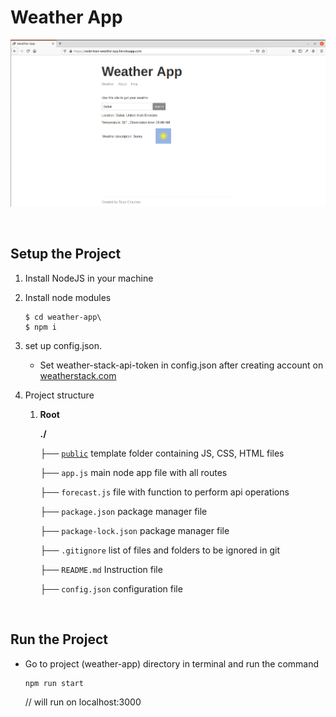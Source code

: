 # Weather App

![weather-app](https://github.com/tejaschauhan373/weather-app/blob/master/images/weather_app.png)

 <br/>

## Setup the Project

1. Install NodeJS in your machine

2. Install node modules

   ```
   $ cd weather-app\
   $ npm i
   ```

3. set up config.json.

    * Set weather-stack-api-token in config.json after creating account on [weatherstack.com](https://weatherstack.com/)

5. Project structure

    1. **Root**

       **./**

       ├── <u>`public`</u> template folder containing JS, CSS, HTML files

       ├── `app.js` main node app file with all routes

       ├── `forecast.js` file with function to perform api operations

       ├── `package.json` package manager file

       ├── `package-lock.json` package manager file

       ├── `.gitignore` list of files and folders to be ignored in git
    
       ├── `README.md` Instruction file

       ├── `config.json` configuration file
    

 <br/>

## Run the Project

* Go to project (weather-app) directory in terminal and run the command

   ```
   npm run start 
   ```

  // will run on localhost:3000

